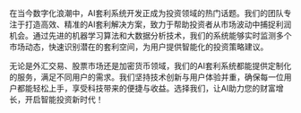 在当今数字化浪潮中，AI套利系统开发正成为投资领域的热门话题。我们的团队专注于打造高效、精准的AI套利解决方案，致力于帮助投资者从市场波动中捕捉利润机会。通过先进的机器学习算法和大数据分析技术，我们的系统能够实时监测多个市场动态，快速识别潜在的套利空间，为用户提供智能化的投资策略建议。

无论是外汇交易、股票市场还是加密货币领域，我们的AI套利系统都能提供定制化的服务，满足不同用户的需求。我们坚持技术创新与用户体验并重，确保每一位用户都能轻松上手，享受科技带来的便捷与收益。选择我们，让AI助力您的财富增长，开启智能投资新时代！
